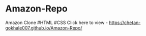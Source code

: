 # Amazon-Repo
Amazon Clone
#HTML #CSS
Click here to view - https://chetan-gokhale007.github.io/Amazon-Repo/
